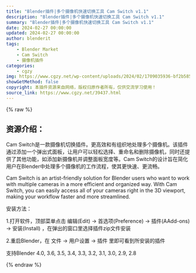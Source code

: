 ```yaml
---
title: "Blender插件|多个摄像机快速切换工具 Cam Switch v1.1"
description: "Blender插件|多个摄像机快速切换工具 Cam Switch v1.1"
summary: "Blender插件|多个摄像机快速切换工具 Cam Switch v1.1"
date: 2024-02-27 00:00:00
updated: 2024-02-27 00:00:00
author: blenderit
tags: 
    - Blender Market
    - Cam Switch
    - 摄像机插件
categories:
    - cgzy
img: https://www.cgzy.net/wp-content/uploads/2024/02/1709035936-bf2b585aaeb7a04.webp
showGetMethod: false
copyright: 本插件资源来自网络，版权归原作者所有，仅供交流学习使用！
source_link: https://www.cgzy.net/39437.html
---
```


{% raw %}
<div class="wp-block-pandastudio-title"><div class="title_style_01"><h2 id="h2-0">资源介绍：</h2></div></div><p class="is-style-text-indent-2em">Cam Switch是一款摄像机切换插件。更高效和有组织地处理多个摄像机。该插件通过添加一个弹出式面板，让用户可以轻松选择、重命名和删除摄像机，同时还提供了其他功能，如添加新摄像机并调整面板宽度等。Cam Switch的设计旨在简化用户在Blender中处理多个摄像机的工作流程，使其更快速、更流畅。</p><p>Cam Switch is an artist-friendly solution for Blender users who want to work with multiple cameras in a more efficient and organized way. With Cam Switch, you can easily access all of your cameras right in the 3D viewport, making your workflow faster and more streamlined.</p><div class="wp-block-pandastudio-title"><div class="title_style_01"><p>安装方法：</p></div></div><p>1.打开软件，顶部菜单点击 编辑(Edit) → 首选项(Preference) → 插件(AAdd-ons) → 安装(Install) ，在弹出的窗口里选择插件zip文件安装</p><p>2.重启Blender，在 文件 → 用户设置 → 插件 里即可看到所安装的插件</p><div class="wp-block-pandastudio-tips"><div class="tip success "><p>支持Blender 4.0, 3.6, 3.5, 3.4, 3.3, 3.2, 3.1, 3.0, 2.9, 2.8</p>
</div></div>
<div style="display: none">cgzy</div>
{% endraw %}
